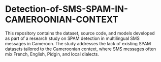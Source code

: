 # Detection-of-SMS-SPAM-IN-CAMEROONIAN-CONTEXT
This repository contains the dataset, source code, and models developed as part of a research study on SPAM detection in multilingual SMS messages in Cameroon. The study addresses the lack of existing SPAM datasets tailored to the Cameroonian context, where SMS messages often mix French, English, Pidgin, and local dialects.
